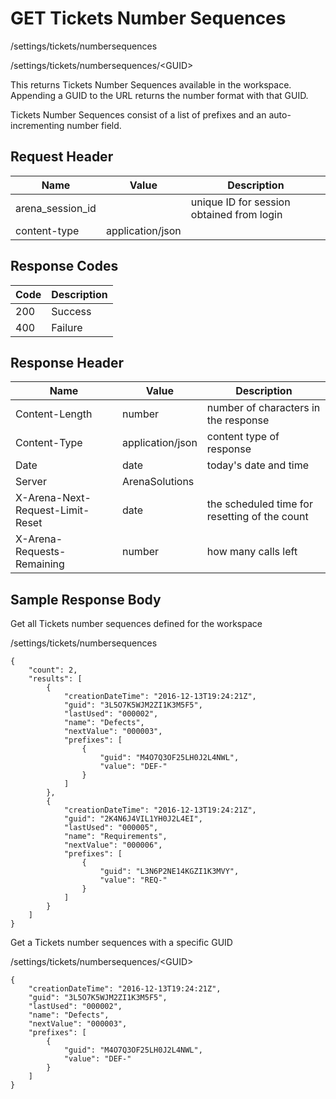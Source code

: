 # GET Tickets Number Sequences
/settings/tickets/numbersequences

/settings/tickets/numbersequences/&lt;GUID&gt;

This returns  Tickets Number Sequences available in the workspace. Appending a GUID to the URL returns the number format with that GUID.  

Tickets Number Sequences consist of a list of  prefixes and an auto-incrementing number field.

## Request Header

| Name  | Value  | Description  |
|  --- |  --- |  --- | 
| arena_session_id  |   | unique ID for session obtained from login  |
| content-type  | application/json  |   |

## Response Codes

| Code  | Description  |
|  --- |  --- | 
| 200  | Success  |
| 400  | Failure  |

## Response Header

| Name  | Value  | Description  |
|  --- |  --- |  --- | 
| Content-Length  | number  | number of characters in the response  |
| Content-Type  | application/json  | content type of response  |
| Date  | date  | today's date and time  |
| Server  | ArenaSolutions  |   |
| X-Arena-Next-Request-Limit-Reset   | date  | the scheduled time for resetting of the count  |
| X-Arena-Requests-Remaining   | number  | how many calls left  |

## Sample Response Body
Get all Tickets number sequences defined for the workspace

/settings/tickets/numbersequences

```
{
    "count": 2,
    "results": [
        {
            "creationDateTime": "2016-12-13T19:24:21Z",
            "guid": "3L5O7K5WJM2ZI1K3M5F5",
            "lastUsed": "000002",
            "name": "Defects",
            "nextValue": "000003",
            "prefixes": [
                {
                    "guid": "M4O7Q3OF25LH0J2L4NWL",
                    "value": "DEF-"
                }
            ]
        },
        {
            "creationDateTime": "2016-12-13T19:24:21Z",
            "guid": "2K4N6J4VIL1YH0J2L4EI",
            "lastUsed": "000005",
            "name": "Requirements",
            "nextValue": "000006",
            "prefixes": [
                {
                    "guid": "L3N6P2NE14KGZI1K3MVY",
                    "value": "REQ-"
                }
            ]
        }
    ]
}
```
Get a Tickets number sequences with a specific GUID

/settings/tickets/numbersequences/&lt;GUID&gt;

```
{
    "creationDateTime": "2016-12-13T19:24:21Z",
    "guid": "3L5O7K5WJM2ZI1K3M5F5",
    "lastUsed": "000002",
    "name": "Defects",
    "nextValue": "000003",
    "prefixes": [
        {
            "guid": "M4O7Q3OF25LH0J2L4NWL",
            "value": "DEF-"
        }
    ]
}
```
